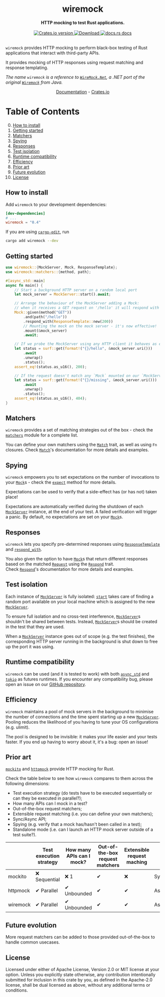 <h1 align="center">wiremock</h1>
<div align="center">
 <strong>
   HTTP mocking to test Rust applications.
 </strong>
</div>

<br />

<div align="center">
  <!-- Crates version -->
  <a href="https://crates.io/crates/wiremock">
    <img src="https://img.shields.io/crates/v/wiremock.svg?style=flat-square"
    alt="Crates.io version" />
  </a>
  <!-- Downloads -->
  <a href="https://crates.io/crates/wiremock">
    <img src="https://img.shields.io/crates/d/wiremock.svg?style=flat-square"
      alt="Download" />
  </a>
  <!-- docs.rs docs -->
  <a href="https://docs.rs/wiremock">
    <img src="https://img.shields.io/badge/docs-latest-blue.svg?style=flat-square"
      alt="docs.rs docs" />
  </a>
</div>
<br/>

`wiremock` provides HTTP mocking to perform black-box testing of Rust applications that
interact with third-party APIs.

It provides mocking of HTTP responses using request matching and response templating.

*The name `wiremock` is a reference to [`WireMock.Net`](https://github.com/WireMock-Net/WireMock.Net), a .NET port of the original [`Wiremock`](http://wiremock.org/) from Java.*

<div align="center">
  <a style="display: inline" href="https://docs.rs/wiremock">Documentation</a>
  <span style="display: inline"> - </span>
  <a style="display: inline" href="https://crates.io/crates/wiremock">Crates.io</a>
</div>

# Table of Contents
0. [How to install](#how-to-install)
1. [Getting started](#getting-started)
2. [Matchers](#matchers)
3. [Spying](#spying)
4. [Responses](#spying)
5. [Test isolation](#test-isolation)
6. [Runtime compatibility](#runtime-compatibility)
7. [Efficiency](#efficiency)
8. [Prior art](#prior-art)
9. [Future evolution](#future-evolution)
10. [License](#license)

## How to install

Add `wiremock` to your development dependencies:
```toml
[dev-dependencies]
# ...
wiremock = "0.4"
```
If you are using [`cargo-edit`](https://github.com/killercup/cargo-edit), run
```bash
cargo add wiremock --dev
```

## Getting started
```rust
use wiremock::{MockServer, Mock, ResponseTemplate};
use wiremock::matchers::{method, path};

#[async_std::main]
async fn main() {
    // Start a background HTTP server on a random local port
    let mock_server = MockServer::start().await;

    // Arrange the behaviour of the MockServer adding a Mock:
    // when it receives a GET request on '/hello' it will respond with a 200.
    Mock::given(method("GET"))
        .and(path("/hello"))
        .respond_with(ResponseTemplate::new(200))
        // Mounting the mock on the mock server - it's now effective!
        .mount(&mock_server)
        .await;

    // If we probe the MockServer using any HTTP client it behaves as expected.
    let status = surf::get(format!("{}/hello", &mock_server.uri()))
        .await
        .unwrap()
        .status();
    assert_eq!(status.as_u16(), 200);

    // If the request doesn't match any `Mock` mounted on our `MockServer` a 404 is returned.
    let status = surf::get(format!("{}/missing", &mock_server.uri()))
        .await
        .unwrap()
        .status();
    assert_eq!(status.as_u16(), 404);
}
```

## Matchers

`wiremock` provides a set of matching strategies out of the box - check the [`matchers`] module
for a complete list.

You can define your own matchers using the [`Match`] trait, as well as using `Fn` closures.
Check [`Match`]'s documentation for more details and examples.

## Spying

`wiremock` empowers you to set expectations on the number of invocations to your [`Mock`]s -
check the [`expect`] method for more details.

Expectations can be used to verify that a side-effect has (or has not) taken place!

Expectations are automatically verified during the shutdown of each [`MockServer`] instance,
at the end of your test. A failed verification will trigger a panic.
By default, no expectations are set on your [`Mock`]s.

## Responses

`wiremock` lets you specify pre-determined responses using [`ResponseTemplate`] and
[`respond_with`].

You also given the option to have [`Mock`]s that return different responses based on the matched
[`Request`] using the [`Respond`] trait.  
Check [`Respond`]'s documentation for more details and examples.

## Test isolation

Each instance of [`MockServer`] is fully isolated: [`start`] takes care of finding a random port
available on your local machine which is assigned to the new [`MockServer`].

To ensure full isolation and no cross-test interference, [`MockServer`]s shouldn't be 
shared between tests. Instead, [`MockServer`]s should be created in the test that they are used.

When a [`MockServer`] instance goes out of scope (e.g. the test finishes), the corresponding
HTTP server running in the background is shut down to free up the port it was using.

## Runtime compatibility

`wiremock` can be used (and it is tested to work) with both [`async_std`] and [`tokio`] as
futures runtimes.
If you encounter any compatibility bug, please open an issue on our [GitHub repository].

## Efficiency

`wiremock` maintains a pool of mock servers in the background to minimise the number of
connections and the time spent starting up a new [`MockServer`].  
Pooling reduces the likelihood of you having to tune your OS configurations (e.g. ulimit).

The pool is designed to be invisible: it makes your life easier and your tests faster. If you
end up having to worry about it, it's a bug: open an issue!

## Prior art

[`mockito`] and [`httpmock`] provide HTTP mocking for Rust.

Check the table below to see how `wiremock` compares to them across the following dimensions:
- Test execution strategy (do tests have to be executed sequentially or can they be executed in parallel?);
- How many APIs can I mock in a test?
- Out-of-the-box request matchers;
- Extensible request matching (i.e. you can define your own matchers);
- Sync/Async API;
- Spying (e.g. verify that a mock has/hasn't been called in a test);
- Standalone mode (i.e. can I launch an HTTP mock server outside of a test suite?).

|           | Test execution strategy | How many APIs can I mock? | Out-of-the-box request matchers | Extensible request maching | API   | Spying | Standalone mode |
|-----------|-------------------------|---------------------------|---------------------------------|----------------------------|-------|----------|-----------------|
| mockito   | ❌ Sequential           | ❌ 1                        | ✔                           | ❌                        | Sync  | ✔     | ❌              |
| httpmock  | ✔ Parallel              | ✔ Unbounded                | ✔                           | ✔                        | Async/Sync  | ✔     | ✔              |
| wiremock  | ✔ Parallel ️             | ✔ Unbounded                | ✔                           | ✔                       | Async | ✔      | ❌              |


## Future evolution

More request matchers can be added to those provided out-of-the-box to handle common usecases.

## License

Licensed under either of Apache License, Version 2.0 or MIT license at your option.
Unless you explicitly state otherwise, any contribution intentionally submitted for inclusion in this crate by you, as defined in the Apache-2.0 license, shall be dual licensed as above, without any additional terms or conditions.


[`MockServer`]: https://docs.rs/wiremock/0.4.0/wiremock/struct.MockServer.html
[`Mock`]: https://docs.rs/wiremock/0.4.0/wiremock/struct.Mock.html
[`ResponseTemplate`]: https://docs.rs/wiremock/0.4.0/wiremock/struct.ResponseTemplate
[`Request`]: https://docs.rs/wiremock/0.4.0/wiremock/struct.Request
[`Match`]: https://docs.rs/wiremock/0.4.0/wiremock/trait.Match.html
[`Respond`]: https://docs.rs/wiremock/0.4.0/wiremock/trait.Respond.html
[`start`]: https://docs.rs/wiremock/0.4.0/wiremock/struct.MockServer.html#method.start
[`expect`]: https://docs.rs/wiremock/0.4.0/wiremock/struct.Mock.html#method.expect
[`respond_with`]: https://docs.rs/wiremock/0.4.0/wiremock/struct.MockBuilder.html#method.respond_with
[`matchers`]: https://docs.rs/wiremock/0.4.0/wiremock/matchers/index.html
[GitHub repository]: https://github.com/LukeMathWalker/wiremock-rs
[`mockito`]: https://docs.rs/mockito/
[`httpmock`]: https://docs.rs/httpmock/
[`async_std`]: https://docs.rs/async-std/
[`tokio`]: https://docs.rs/tokio/
